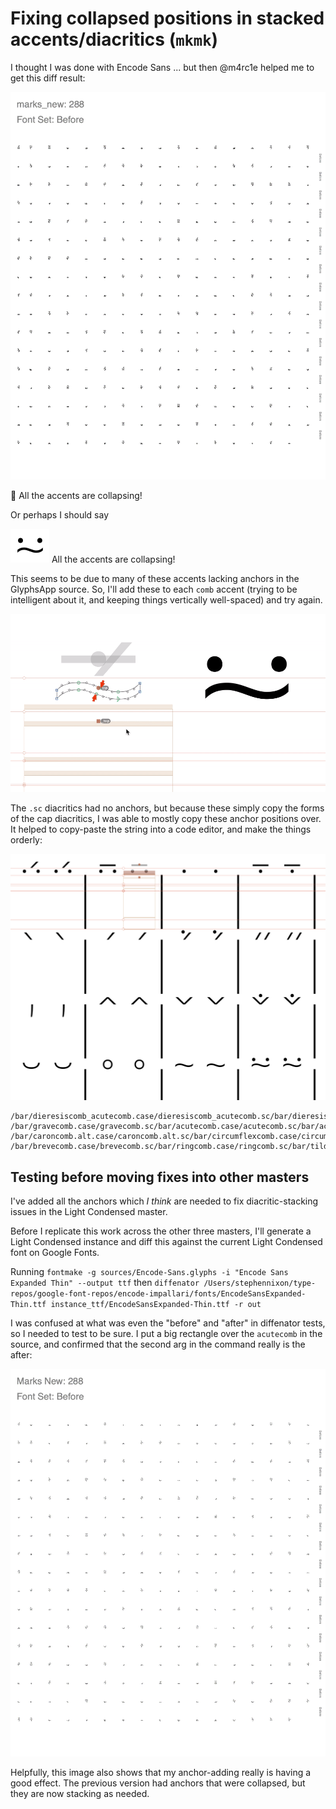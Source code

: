# Fixing collapsed positions in stacked accents/diacritics (`mkmk`)

I thought I was done with Encode Sans ... but then @m4rc1e helped me to get this diff result:

![](assets/marks_new.gif)

😬 All the accents are collapsing!

Or perhaps I should say

![](assets/2019-01-10-10-29-08.png) All the accents are collapsing!

This seems to be due to many of these accents lacking anchors in the GlyphsApp source. So, I'll add these to each `comb` accent (trying to be intelligent about it, and keeping things vertically well-spaced) and try again.

![](assets/new-anchors.gif)

The `.sc` diacritics had no anchors, but because these simply copy the forms of the cap diacritics, I was able to mostly copy these anchor positions over. It helped to copy-paste the string into a code editor, and make the things orderly:

![](assets/2019-01-10-11-03-02.png)

```
/bar/dieresiscomb_acutecomb.case/dieresiscomb_acutecomb.sc/bar/dieresiscomb_macroncomb.case/dieresiscomb_macroncomb.sc/bar/dotaccentcomb.case/dotaccentcomb.sc/bar/dotaccentcomb_macroncomb.case/dotaccentcomb_macroncomb.sc/bar
/bar/gravecomb.case/gravecomb.sc/bar/acutecomb.case/acutecomb.sc/bar/acutecomb_dotaccentcomb.case/acutecomb_dotaccentcomb.sc/bar/hungarumlautcomb.case/hungarumlautcomb.sc/bar
/bar/caroncomb.alt.case/caroncomb.alt.sc/bar/circumflexcomb.case/circumflexcomb.sc/bar/caroncomb.case/caroncomb.sc/bar/caroncomb_dotaccentcomb.case/caroncomb_dotaccentcomb.sc/bar
/bar/brevecomb.case/brevecomb.sc/bar/ringcomb.case/ringcomb.sc/bar/tildecomb.case/tildecomb.sc/bar/tildecomb_dieresiscomb.case/tildecomb_dieresiscomb.sc/bar
```

## Testing before moving fixes into other masters

I've added all the anchors which *I think* are needed to fix diacritic-stacking issues in the Light Condensed master.

Before I replicate this work across the other three masters, I'll generate a Light Condensed instance and diff this against the current Light Condensed font on Google Fonts.

Running
`fontmake -g sources/Encode-Sans.glyphs -i "Encode Sans Expanded Thin" --output ttf`
then
`diffenator /Users/stephennixon/type-repos/google-font-repos/encode-impallari/fonts/EncodeSansExpanded-Thin.ttf instance_ttf/EncodeSansExpanded-Thin.ttf -r out`

I was confused at what was even the "before" and "after" in diffenator tests, so I needed to test to be sure. I put a big rectangle over the `acutecomb` in the source, and confirmed that the second arg in the command really is the after:

![](assets/marks_new-test.gif)

Helpfully, this image also shows that my anchor-adding really is having a good effect. The previous version had anchors that were collapsed, but they are now stacking as needed.